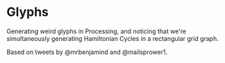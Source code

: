 # Glyphs

Generating weird glyphs in Processing, and noticing that we're simultaneously generating Hamiltonian Cycles in a rectangular grid graph.

Based on tweets by @mrbenjamind and @mailsprower1.
